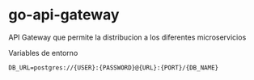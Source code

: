 # go-api-gateway
API Gateway que permite la distribucion a los diferentes microservicios

Variables de entorno
```
DB_URL=postgres://{USER}:{PASSWORD}@{URL}:{PORT}/{DB_NAME}
```